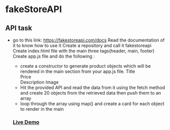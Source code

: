 # fakeStoreAPI

## API task

- go to this link: https://fakestoreapi.com/docs 
Read the documentation of it to know how to use it 
Create a repository and call it fakestoreapi
Create index.html file with the main three tags(header, main, footer)
Create app.js file and do the following :
   - create a constructor to generate product objects which will be rendered in the main section from your app.js file.
Title  
Price                    
Description
Image  
   - Hit the provided API and read the data from it using the fetch method and create 20 objects from the retrieved data then push them to an array 
   - loop through the array using map() and create a card for each object to render in the main 
   
   ### [Live Demo](https://falmasri98.github.io/fakeStoreAPI/)  
